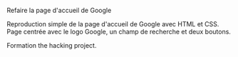 Refaire la page d'accueil de Google

Reproduction simple de la page d'accueil de Google avec HTML et CSS.
Page centrée avec le logo Google, un champ de recherche et deux boutons.

Formation the hacking project.
